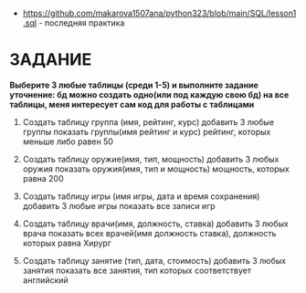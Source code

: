 - https://github.com/makarova1507ana/python323/blob/main/SQL/lesson1.sql - последняя практика

# ЗАДАНИЕ
<b>Выберите 3 любые таблицы (среди 1-5)  и выполните задание
уточнение:
бд можно создать одно(или под каждую свою бд) на все таблицы, меня интересует сам код для работы с таблицами</b>

1. Создать таблицу группа (имя, рейтинг, курс)
добавить 3 любые группы
показать группы(имя рейтинг и курс) рейтинг, которых меньше либо равен 50

2. Создать таблицу оружие(имя, тип, мощность)
добавить 3 любых оружия
показать оружия(имя, тип и мощность) мощность, которых равна 200

3. Создать таблицу игры (имя игры, дата и время сохранения)
добавить 3 любые игры 
показать все записи игр

4. Создать таблицу врачи(имя, должность, ставка)
добавить 3 любых врача
показать всех врачей(имя должность ставка), должность которых равна Хирург

5. Создать таблицу занятие (тип, дата, стоимость)
добавить 3 любых занятия
показать все занятия, тип которых соответствует английский

